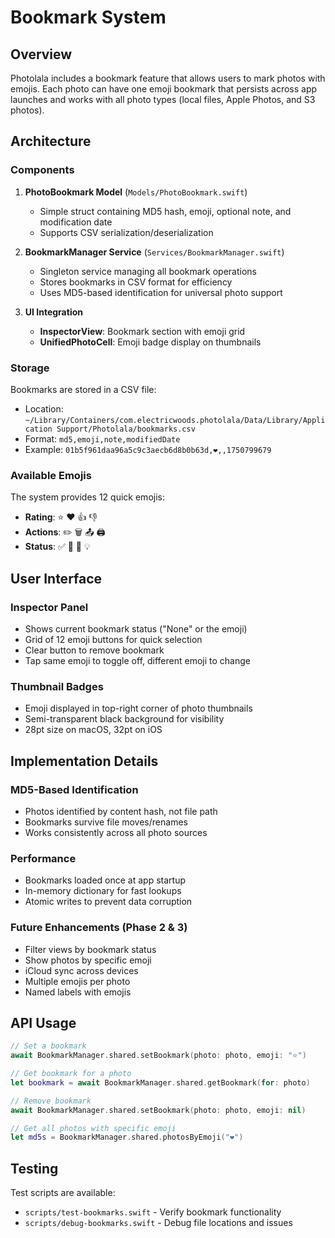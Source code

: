 # Bookmark System

## Overview

Photolala includes a bookmark feature that allows users to mark photos with emojis. Each photo can have one emoji bookmark that persists across app launches and works with all photo types (local files, Apple Photos, and S3 photos).

## Architecture

### Components

1. **PhotoBookmark Model** (`Models/PhotoBookmark.swift`)
   - Simple struct containing MD5 hash, emoji, optional note, and modification date
   - Supports CSV serialization/deserialization

2. **BookmarkManager Service** (`Services/BookmarkManager.swift`)
   - Singleton service managing all bookmark operations
   - Stores bookmarks in CSV format for efficiency
   - Uses MD5-based identification for universal photo support

3. **UI Integration**
   - **InspectorView**: Bookmark section with emoji grid
   - **UnifiedPhotoCell**: Emoji badge display on thumbnails

### Storage

Bookmarks are stored in a CSV file:
- Location: `~/Library/Containers/com.electricwoods.photolala/Data/Library/Application Support/Photolala/bookmarks.csv`
- Format: `md5,emoji,note,modifiedDate`
- Example: `01b5f961daa96a5c9c3aecb6d8b0b63d,❤️,,1750799679`

### Available Emojis

The system provides 12 quick emojis:
- **Rating**: ⭐ ❤️ 👍 👎
- **Actions**: ✏️ 🗑️ 📤 🖨️
- **Status**: ✅ 🔴 📌 💡

## User Interface

### Inspector Panel
- Shows current bookmark status ("None" or the emoji)
- Grid of 12 emoji buttons for quick selection
- Clear button to remove bookmark
- Tap same emoji to toggle off, different emoji to change

### Thumbnail Badges
- Emoji displayed in top-right corner of photo thumbnails
- Semi-transparent black background for visibility
- 28pt size on macOS, 32pt on iOS

## Implementation Details

### MD5-Based Identification
- Photos identified by content hash, not file path
- Bookmarks survive file moves/renames
- Works consistently across all photo sources

### Performance
- Bookmarks loaded once at app startup
- In-memory dictionary for fast lookups
- Atomic writes to prevent data corruption

### Future Enhancements (Phase 2 & 3)
- Filter views by bookmark status
- Show photos by specific emoji
- iCloud sync across devices
- Multiple emojis per photo
- Named labels with emojis

## API Usage

```swift
// Set a bookmark
await BookmarkManager.shared.setBookmark(photo: photo, emoji: "⭐")

// Get bookmark for a photo
let bookmark = await BookmarkManager.shared.getBookmark(for: photo)

// Remove bookmark
await BookmarkManager.shared.setBookmark(photo: photo, emoji: nil)

// Get all photos with specific emoji
let md5s = BookmarkManager.shared.photosByEmoji("❤️")
```

## Testing

Test scripts are available:
- `scripts/test-bookmarks.swift` - Verify bookmark functionality
- `scripts/debug-bookmarks.swift` - Debug file locations and issues